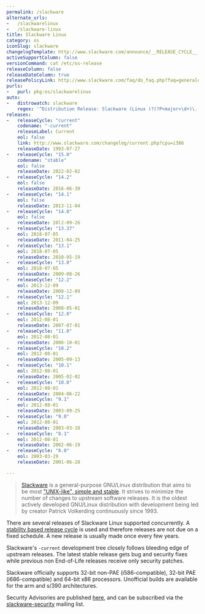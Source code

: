 ```yaml
---
permalink: /slackware
alternate_urls:
-   /slackwarelinux
-   /slackware-linux
title: Slackware Linux
category: os
iconSlug: slackware
changelogTemplate: http://www.slackware.com/announce/__RELEASE_CYCLE__.php
activeSupportColumn: false
versionCommand: cat /etc/os-release
releaseColumn: false
releaseDateColumn: true
releasePolicyLink: http://www.slackware.com/faq/do_faq.php?faq=general#4
purls:
-   purl: pkg:os/slackwarelinux
auto:
-   distrowatch: slackware
    regex: '^Distribution Release: Slackware (Linux )?(?P<major>\d+)\.(?P<minor>\d+)$'
releases:
-   releaseCycle: "current"
    codename: "-current"
    releaseLabel: Current
    eol: false
    link: http://www.slackware.com/changelog/current.php?cpu=i386
    releaseDate: 1993-07-27
-   releaseCycle: "15.0"
    codename: "stable"
    eol: false
    releaseDate: 2022-02-02
-   releaseCycle: "14.2"
    eol: false
    releaseDate: 2016-06-30
-   releaseCycle: "14.1"
    eol: false
    releaseDate: 2013-11-04
-   releaseCycle: "14.0"
    eol: false
    releaseDate: 20l2-09-26
-   releaseCycle: "13.37"
    eol: 2018-07-05
    releaseDate: 2011-04-25
-   releaseCycle: "13.1"
    eol: 2018-07-05
    releaseDate: 2010-05-19
-   releaseCycle: "13.0"
    eol: 2018-07-05
    releaseDate: 2009-08-26
-   releaseCycle: "12.2"
    eol: 2013-12-09
    releaseDate: 2008-12-09
-   releaseCycle: "12.1"
    eol: 2013-12-09
    releaseDate: 2008-05-01
-   releaseCycle: "12.0"
    eol: 2012-08-01
    releaseDate: 2007-07-01
-   releaseCycle: "11.0"
    eol: 2012-08-01
    releaseDate: 2006-10-01
-   releaseCycle: "10.2"
    eol: 2012-08-01
    releaseDate: 2005-09-13
-   releaseCycle: "10.1"
    eol: 2012-08-01
    releaseDate: 2005-02-02
-   releaseCycle: "10.0"
    eol: 2012-08-01
    releaseDate: 2004-06-22
-   releaseCycle: "9.1"
    eol: 2012-08-01
    releaseDate: 2003-09-25
-   releaseCycle: "9.0"
    eol: 2012-08-01
    releaseDate: 2003-03-18
-   releaseCycle: "8.1"
    eol: 2012-08-01
    releaseDate: 2002-06-19
-   releaseCycle: "8.0"
    eol: 2003-03-29
    releaseDate: 2001-06-28

---
```


> [Slackware](http://www.slackware.com/) is a general-purpose GNU/Linux distribution that aims to be most ["UNIX-like", simple and stable](http://www.slackware.com/info/). It strives to minimize the number of changes to upstream software releases.  It is the oldest actively developed GNU/Linux distribution with development being led by creator Patrick Volkerding continuously since 1993.

There are several releases of Slackware Linux supported concurrently.  A [stability based release cycle](http://www.slackware.com/faq/do_faq.php?faq=general#4) is used and therefore releases are not due on a fixed schedule. A new release is usually made once every few years.

Slackware's `-current` development tree closely follows bleeding edge of upstream releases. The latest stable release gets bug and security fixes while previous non End-of-Life releases receive only security patches.

Slackware officially supports 32-bit non-PAE (i586-compatible), 32-bit PAE (i686-compatible) and 64-bit x86 processors.  Unofficial builds are available for the arm and s/390 architectures.

Security Advisories are published [here](http://www.slackware.com/security/), and can be subscribed via the [slackware-security](http://www.slackware.com/lists/) mailing list.
